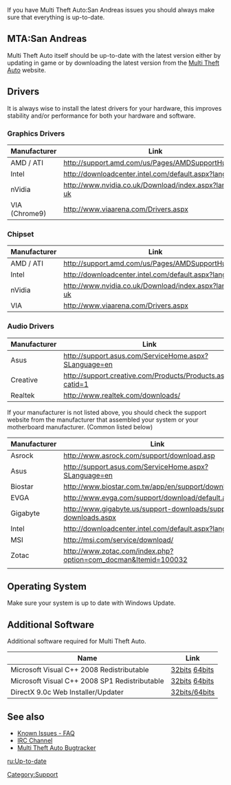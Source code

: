 If you have Multi Theft Auto:San Andreas issues you should always make sure that everything is up-to-date.

MTA:San Andreas
---------------

Multi Theft Auto itself should be up-to-date with the latest version either by updating in game or by downloading the latest version from the [Multi Theft Auto](http://www.mtasa.com) website.

Drivers
-------

It is always wise to install the latest drivers for your hardware, this improves stability and/or performance for both your hardware and software.

### Graphics Drivers

| Manufacturer  | Link                                                     |
|---------------|----------------------------------------------------------|
| AMD / ATI     | <http://support.amd.com/us/Pages/AMDSupportHub.aspx>     |
| Intel         | <http://downloadcenter.intel.com/default.aspx?lang=eng>  |
| nVidia        | <http://www.nvidia.co.uk/Download/index.aspx?lang=en-uk> |
| VIA (Chrome9) | <http://www.viaarena.com/Drivers.aspx>                   |

### Chipset

| Manufacturer | Link                                                     |
|--------------|----------------------------------------------------------|
| AMD / ATI    | <http://support.amd.com/us/Pages/AMDSupportHub.aspx>     |
| Intel        | <http://downloadcenter.intel.com/default.aspx?lang=eng>  |
| nVidia       | <http://www.nvidia.co.uk/Download/index.aspx?lang=en-uk> |
| VIA          | <http://www.viaarena.com/Drivers.aspx>                   |

### Audio Drivers

| Manufacturer | Link                                                         |
|--------------|--------------------------------------------------------------|
| Asus         | <http://support.asus.com/ServiceHome.aspx?SLanguage=en>      |
| Creative     | <http://support.creative.com/Products/Products.aspx?catid=1> |
| Realtek      | <http://www.realtek.com/downloads/>                          |

If your manufacturer is not listed above, you should check the support website from the manufacturer that assembled your system or your motherboard manufacturer. (Common listed below)

| Manufacturer | Link                                                              |
|--------------|-------------------------------------------------------------------|
| Asrock       | <http://www.asrock.com/support/download.asp>                      |
| Asus         | <http://support.asus.com/ServiceHome.aspx?SLanguage=en>           |
| Biostar      | <http://www.biostar.com.tw/app/en/support/download.php>           |
| EVGA         | <http://www.evga.com/support/download/default.aspx>               |
| Gigabyte     | <http://www.gigabyte.us/support-downloads/support-downloads.aspx> |
| Intel        | <http://downloadcenter.intel.com/default.aspx?lang=eng>           |
| MSI          | <http://msi.com/service/download/>                                |
| Zotac        | <http://www.zotac.com/index.php?option=com_docman&Itemid=100032>  |
||

Operating System
----------------

Make sure your system is up to date with Windows Update.

Additional Software
-------------------

Additional software required for Multi Theft Auto.

| Name                                          | Link                                                                                                                                                                 |
|-----------------------------------------------|----------------------------------------------------------------------------------------------------------------------------------------------------------------------|
| Microsoft Visual C++ 2008 Redistributable     | [32bits](http://www.microsoft.com/download/en/details.aspx?displaylang=en&id=29) [64bits](http://www.microsoft.com/download/en/details.aspx?displaylang=en&id=15336) |
| Microsoft Visual C++ 2008 SP1 Redistributable | [32bits](http://www.microsoft.com/download/en/details.aspx?id=5582&WT) [64bits](http://www.microsoft.com/download/en/details.aspx?id=2092)                           |
| DirectX 9.0c Web Installer/Updater            | [32bits/64bits](http://www.microsoft.com/download/en/details.aspx?id=35)                                                                                             |

See also
--------

-   [Known Issues - FAQ](/docs/known_issues_-_faq.md "wikilink")
-   [IRC Channel](/docs/irc_channel.md "wikilink")
-   [Multi Theft Auto Bugtracker](http://bugs.mtasa.com)

[ru:Up-to-date](/docs/ru-up-to-date.md "wikilink")

[Category:Support](/docs/category-support.md "wikilink")
